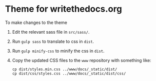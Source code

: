 # Theme for writethedocs.org

To make changes to the theme

1. Edit the relevant sass file in `src/sass/`.
2. Run `gulp sass` to translate to css in `dist`.
3. Run `gulp minify-css` to minify the css in `dist`.
4. Copy the updated CSS files to the `www` repository with something like:

   ```
   cp dist/styles.min.css ../www/docs/_static/dist/
   cp dist/css/styles.css ../www/docs/_static/dist/css/
   ```
